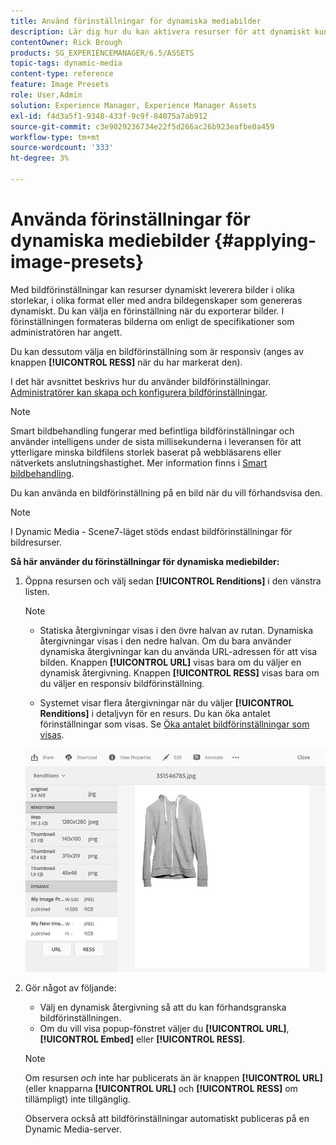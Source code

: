 ```yaml
---
title: Använd förinställningar för dynamiska mediabilder
description: Lär dig hur du kan aktivera resurser för att dynamiskt kunna leverera bilder i olika storlekar, i olika format eller med andra bildegenskaper som genereras dynamiskt.
contentOwner: Rick Brough
products: SG_EXPERIENCEMANAGER/6.5/ASSETS
topic-tags: dynamic-media
content-type: reference
feature: Image Presets
role: User,Admin
solution: Experience Manager, Experience Manager Assets
exl-id: f4d3a5f1-9348-433f-9c9f-84075a7ab912
source-git-commit: c3e9029236734e22f5d266ac26b923eafbe0a459
workflow-type: tm+mt
source-wordcount: '333'
ht-degree: 3%

---
```


# Använda förinställningar för dynamiska mediebilder {#applying-image-presets}

Med bildförinställningar kan resurser dynamiskt leverera bilder i olika storlekar, i olika format eller med andra bildegenskaper som genereras dynamiskt. Du kan välja en förinställning när du exporterar bilder. I förinställningen formateras bilderna om enligt de specifikationer som administratören har angett.

Du kan dessutom välja en bildförinställning som är responsiv (anges av knappen **[!UICONTROL RESS]** när du har markerat den).

I det här avsnittet beskrivs hur du använder bildförinställningar. [Administratörer kan skapa och konfigurera bildförinställningar](managing-image-presets.md).

>[!NOTE]
>
>Smart bildbehandling fungerar med befintliga bildförinställningar och använder intelligens under de sista millisekunderna i leveransen för att ytterligare minska bildfilens storlek baserat på webbläsarens eller nätverkets anslutningshastighet. Mer information finns i [Smart bildbehandling](imaging-faq.md).

Du kan använda en bildförinställning på en bild när du vill förhandsvisa den.

>[!NOTE]
>
>I Dynamic Media - Scene7-läget stöds endast bildförinställningar för bildresurser.

**Så här använder du förinställningar för dynamiska mediebilder:**

1. Öppna resursen och välj sedan **[!UICONTROL Renditions]** i den vänstra listen.

   >[!NOTE]
   >
   >* Statiska återgivningar visas i den övre halvan av rutan. Dynamiska återgivningar visas i den nedre halvan. Om du bara använder dynamiska återgivningar kan du använda URL-adressen för att visa bilden. Knappen **[!UICONTROL URL]** visas bara om du väljer en dynamisk återgivning. Knappen **[!UICONTROL RESS]** visas bara om du väljer en responsiv bildförinställning.
   >
   >* Systemet visar flera återgivningar när du väljer **[!UICONTROL Renditions]** i detaljvyn för en resurs. Du kan öka antalet förinställningar som visas. Se [Öka antalet bildförinställningar som visas](managing-image-presets.md#increasing-or-decreasing-the-number-of-image-presets-that-display).

   ![chlimage_1-208](assets/chlimage_1-208.png)

1. Gör något av följande:

   * Välj en dynamisk återgivning så att du kan förhandsgranska bildförinställningen.
   * Om du vill visa popup-fönstret väljer du **[!UICONTROL URL]**, **[!UICONTROL Embed]** eller **[!UICONTROL RESS]**.

   >[!NOTE]
   >
   >Om resursen *och* inte har publicerats än är knappen **[!UICONTROL URL]** (eller knapparna **[!UICONTROL URL]** och **[!UICONTROL RESS]** om tillämpligt) inte tillgänglig.
   >
   >Observera också att bildförinställningar automatiskt publiceras på en Dynamic Media-server.
